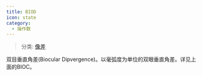 ```yaml
---
title: BIOD
icon: state
category:
  - 操作数
---
```


> 分类: [像差](/hb/operands/131/885/  "Zemax 操作数 像差")

双目垂直角差(Biocular Dipvergence)。以毫弧度为单位的双眼垂直角差。详见上面的BIOC。